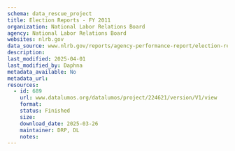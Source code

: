 ```yaml
---
schema: data_rescue_project 
title: Election Reports - FY 2011
organization: National Labor Relations Board
agency: National Labor Relations Board
websites: nlrb.gov
data_source: www.nlrb.gov/reports/agency-performance-report/election-reports/election-reports-fy-2011
description: 
last_modified: 2025-04-01
last_modified_by: Daphna
metadata_available: No
metadata_url: 
resources:
  - id: 689
    url: www.datalumos.org/datalumos/project/224621/version/V1/view
    format: 
    status: Finished
    size: 
    download_date: 2025-03-26
    maintainer: DRP, DL
    notes: 
---
```


